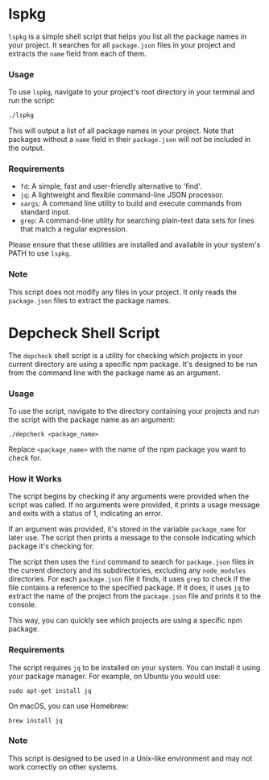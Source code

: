 # lspkg

`lspkg` is a simple shell script that helps you list all the package names in your project. It searches for all `package.json` files in your project and extracts the `name` field from each of them.

### Usage

To use `lspkg`, navigate to your project's root directory in your terminal and run the script:

```bash
./lspkg
```

This will output a list of all package names in your project. Note that packages without a `name` field in their `package.json` will not be included in the output.

### Requirements

- `fd`: A simple, fast and user-friendly alternative to 'find'.
- `jq`: A lightweight and flexible command-line JSON processor.
- `xargs`: A command line utility to build and execute commands from standard input.
- `grep`: A command-line utility for searching plain-text data sets for lines that match a regular expression.

Please ensure that these utilities are installed and available in your system's PATH to use `lspkg`.

### Note

This script does not modify any files in your project. It only reads the `package.json` files to extract the package names.

# Depcheck Shell Script

The `depcheck` shell script is a utility for checking which projects in your current directory are using a specific npm package. It's designed to be run from the command line with the package name as an argument.

### Usage

To use the script, navigate to the directory containing your projects and run the script with the package name as an argument:

```shellscript
./depcheck <package_name>
```

Replace `<package_name>` with the name of the npm package you want to check for.

### How it Works

The script begins by checking if any arguments were provided when the script was called. If no arguments were provided, it prints a usage message and exits with a status of 1, indicating an error.

If an argument was provided, it's stored in the variable `package_name` for later use. The script then prints a message to the console indicating which package it's checking for.

The script then uses the `find` command to search for `package.json` files in the current directory and its subdirectories, excluding any `node_modules` directories. For each `package.json` file it finds, it uses `grep` to check if the file contains a reference to the specified package. If it does, it uses `jq` to extract the name of the project from the `package.json` file and prints it to the console.

This way, you can quickly see which projects are using a specific npm package.

### Requirements

The script requires `jq` to be installed on your system. You can install it using your package manager. For example, on Ubuntu you would use:

```shellscript
sudo apt-get install jq
```

On macOS, you can use Homebrew:

```shellscript
brew install jq
```

### Note

This script is designed to be used in a Unix-like environment and may not work correctly on other systems.
